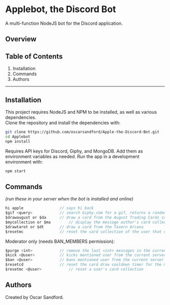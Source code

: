 # Applebot, the Discord Bot
A multi-function NodeJS bot for the Discord application.

## Overview 


## Table of Contents
1. Installation
2. Commands
3. Authors

<hr/>

## Installation


This project requires NodeJS and NPM to be installed, as well as various dependencies. <br>
Clone the repository and install the dependencies with:
```sh
git clone https://github.com/oscarsandford/Apple-the-Discord-Bot.git
cd Applebot
npm install
```

Requires API keys for Discord, Giphy, and MongoDB. Add them as environment variables as needed. 
Run the app in a development environment with:
```sh
npm start
```


## Commands
*(run these in your server when the bot is installed and online)*

```js
hi apple        		// says hi back
$gif <query>    		// search Giphy.com for a gif, returns a random one from all results
$drawaugust or $da		// draw a card from the August Trading Cards collection
$mycollection or $ma  		// display the message author's card collection
$drawtarot or $dt		// draw a card from the Tavern Arcana
$resetmc     			// reset the card collection of the user that called it
```

Moderator only (needs BAN_MEMBERS permission):
```js
$purge <int>    		// remove the last <int> messages in the current channel, up to 50
$kick <@user>   		// kicks mentioned user from the current server
$ban <@user>   			// bans mentioned user from the current server
$resetcd        		// reset the card draw cooldown timer for the message author
$resetmc <@user>     		// reset a user's card collection
```

## Authors
Created by Oscar Sandford.

